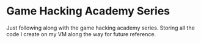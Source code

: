 # Game Hacking Academy Series

Just following along with the game hacking academy series. 
Storing all the code I create on my VM along the way for future reference. 


